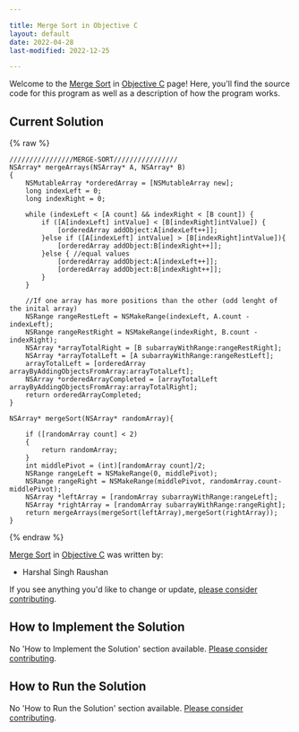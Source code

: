 ```yaml
---

title: Merge Sort in Objective C
layout: default
date: 2022-04-28
last-modified: 2022-12-25

---
```


Welcome to the [Merge Sort](https://sampleprograms.io/projects/merge-sort) in [Objective C](https://sampleprograms.io/languages/objective-c) page! Here, you'll find the source code for this program as well as a description of how the program works.

## Current Solution

{% raw %}

```objective c
////////////////MERGE-SORT////////////////
NSArray* mergeArrays(NSArray* A, NSArray* B) 
{
    NSMutableArray *orderedArray = [NSMutableArray new];
    long indexLeft = 0;
    long indexRight = 0;
    
    while (indexLeft < [A count] && indexRight < [B count]) {
        if ([A[indexLeft] intValue] < [B[indexRight]intValue]) {
            [orderedArray addObject:A[indexLeft++]];
        }else if ([A[indexLeft] intValue] > [B[indexRight]intValue]){
            [orderedArray addObject:B[indexRight++]];
        }else { //equal values
            [orderedArray addObject:A[indexLeft++]];
            [orderedArray addObject:B[indexRight++]];
        }
    }
    
    //If one array has more positions than the other (odd lenght of the inital array)
    NSRange rangeRestLeft = NSMakeRange(indexLeft, A.count - indexLeft);
    NSRange rangeRestRight = NSMakeRange(indexRight, B.count - indexRight);
    NSArray *arrayTotalRight = [B subarrayWithRange:rangeRestRight];
    NSArray *arrayTotalLeft = [A subarrayWithRange:rangeRestLeft];
    arrayTotalLeft = [orderedArray arrayByAddingObjectsFromArray:arrayTotalLeft];
    NSArray *orderedArrayCompleted = [arrayTotalLeft arrayByAddingObjectsFromArray:arrayTotalRight];
    return orderedArrayCompleted;
}

NSArray* mergeSort(NSArray* randomArray){
    
    if ([randomArray count] < 2)
    {
        return randomArray;
    }
    int middlePivot = (int)[randomArray count]/2;
    NSRange rangeLeft = NSMakeRange(0, middlePivot);
    NSRange rangeRight = NSMakeRange(middlePivot, randomArray.count-middlePivot);
    NSArray *leftArray = [randomArray subarrayWithRange:rangeLeft];
    NSArray *rightArray = [randomArray subarrayWithRange:rangeRight];
    return mergeArrays(mergeSort(leftArray),mergeSort(rightArray));
}
```

{% endraw %}

[Merge Sort](https://sampleprograms.io/projects/merge-sort) in [Objective C](https://sampleprograms.io/languages/objective-c) was written by:

- Harshal Singh Raushan

If you see anything you'd like to change or update, [please consider contributing](https://github.com/TheRenegadeCoder/sample-programs).

## How to Implement the Solution

No 'How to Implement the Solution' section available. [Please consider contributing](https://github.com/TheRenegadeCoder/sample-programs-website).

## How to Run the Solution

No 'How to Run the Solution' section available. [Please consider contributing](https://github.com/TheRenegadeCoder/sample-programs-website).